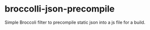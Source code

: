 broccolli-json-precompile
=========================

Simple Broccoli filter to precompile static json into a js file for a build.
